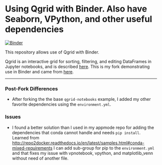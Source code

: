 # Using Qgrid with Binder. Also have Seaborn, VPython, and other useful dependencies

[![Binder](https://mybinder.org/badge.svg)](https://beta.mybinder.org/v2/gh/fomightez/qgrid-notebooks/master?filepath=index.ipynb)

This repository allows use of Qgrid with Binder. 

Qgrid is an interactive grid for sorting, filtering, and editing DataFrames in Jupyter notebooks, and is described [here](https://github.com/quantopian/qgrid). This is my fork demonstrating use in Binder and came from [here](https://github.com/quantopian/qgrid-notebooks).


----

### Post-Fork Differences
- After forking the the base `qgrid-notebooks` example, I added my other favorite dependencies using the `environment.yml`. 


### Issues

-  I found a better solution than I used in my appmode repo for adding the dependencies that conda cannot handle and needs `pip install`. Learned from http://repo2docker.readthedocs.io/en/latest/samples.html#conda-mixed-requirements I can add sub-group for pip to the `environment.yml` and that fixes my issue with vpnotebook, vpython, and matplotlib_venn without need of another file.

